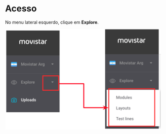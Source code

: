 # Acesso

No menu lateral esquerdo, clique em **Explore**.

![](../.gitbook/assets/image%20%2847%29.png)

